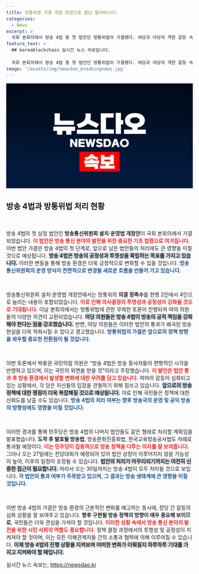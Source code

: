 ```yaml
---
title: 방통위법 가결 국힘 퇴장으로 끝난 필리버스터!
categories:
  - News
excerpt: >
  국회 본회의에서 방송 4법 중 첫 법안인 방통위법이 가결됐다. 여당과 야당의 격한 갈등 속, 30일까지 모든 법안 처리가 예상된다. 방송의 미래가 이 법안 처리에 달려있다! 클릭하여 자세히 알아보세요.
feature_text: >
  ## koreablockchain 실시간 뉴스 속보입니다.

  국회 본회의에서 방송 4법 중 첫 법안인 방통위법이 가결됐다. 여당과 야당의 격한 갈등 속, 30일까지 모든 법안 처리가 예상된다. 방송의 미래가 이 법안 처리에 달려있다! 클릭하여 자세히 알아보세요.
image: '/assets/img/newsdao_breakingnews.jpg'
---
```


<p><img src="/assets/img/newsdao_breakingnews.jpg" alt="koreablockchain 속보" /></p>

<h2 data-ke-size="size26">방송 4법과 방통위법 처리 현황</h2>

<p data-ke-size="size16">&nbsp;</p>

<p>방송 4법의 첫 상정 법안인 <b>방송통신위원회 설치·운영법 개정안</b>이 국회 본회의에서 가결되었습니다. <b><span style="color: #ee2323;">이 법안은 방송 통신 분야의 발전을 위한 중요한 기초 법령으로 여겨집니다.</span></b> 이번 법안 가결은 방송 4법의 첫 단계로, 앞으로 남은 법안들의 처리에도 큰 영향을 미칠 것으로 예상됩니다. <b><span style="background-color: #21538527;">방송 4법은 방송의 공정성과 투명성을 확립하는 목표를 가지고 있습니다.</span></b> 이러한 변동을 통해 방송 환경은 더욱 긍정적으로 변화할 수 있을 것입니다. <b><span style="color: #1a5490;">방송통신위원회의 운영 방식이 전면적으로 변경될 새로운 흐름을 만들어 가고 있습니다.</span></b></p>

<p data-ke-size="size16">&nbsp;</p>

<p>방송통신위원회 설치·운영법 개정안에서는 방통위의 <b>의결 정족수</b>를 현행 2인에서 4인으로 늘리는 내용이 포함되었습니다. <b><span style="color: #ee2323;">이로 인해 의사결정의 투명성과 공정성이 강화될 것으로 기대됩니다.</span></b> 이날 본회의에서는 방통위법에 관한 무제한 토론이 진행되어 여야 의원들의 다양한 의견이 교환되었습니다. <b><span style="background-color: #21538527;">여당 의원들은 방송 4법이 방송의 공적 책임을 강화해야 한다는 점을 강조했습니다.</span></b> 반면, 야당 의원들은 이러한 법안의 통과가 왜곡된 방송 현실을 더욱 악화시킬 수 있다고 경고했습니다. <b><span style="color: #1a5490;">방통위법의 가결은 앞으로의 정책 방향을 좌우할 중요한 전환점이 될 것입니다.</span></b></p>

<p data-ke-size="size16">&nbsp;</p>

<p>이번 토론에서 박충권 국민의힘 의원은 “방송 4법은 방송 종사자들의 편향적인 시각을 반영하고 있으며, 이는 국민의 외면을 받을 것”이라고 주장했습니다. <b><span style="color: #ee2323;">이 발언은 법안 통과 후 방송 환경에서 발생할 변화에 대한 우려를 담고 있습니다.</span></b> 여야의 갈등이 심화되고 있는 상황에서, 각 당은 자신들의 입장을 관철하기 위해 힘쓰고 있습니다. <b><span style="background-color: #21538527;">앞으로의 방송 정책에 대한 쟁점이 더욱 복잡해질 것으로 예상됩니다.</span></b> 이로 인해 국민들은 정책에 대한 신뢰도를 낮출 수도 있습니다. <b><span style="color: #1a5490;">방송 4법의 처리 여부는 향후 방송국의 운영 및 공익 방송의 방향성에도 영향을 미칠 것입니다.</span></b></p>

<p data-ke-size="size16">&nbsp;</p>

<p>이러한 경과를 통해 민주당은 방송 4법의 나머지 법안들도 같은 형태로 처리할 계획임을 발표했습니다. <b>도착 후 발효될 방송법</b>, 방송문화진흥회법, 한국교육방송공사법도 차례로 통과될 예정이다. <b><span style="color: #ee2323;">이는 민주당이 집중적으로 방송 정책을 다루는 의지를 잘 보여줍니다.</span></b> 그러나 오는 27일에는 전당대회가 예정되어 있어 법안 상정이 이루어지지 않을 가능성이 높아, 이후의 일정이 조정될 수 있습니다. <b><span style="background-color: #21538527;">법안의 처리가 마무리되기까지는 여전히 신중한 접근이 필요합니다.</span></b> 따라서 오는 30일까지는 방송 4법이 모두 처리될 것으로 보입니다. <b><span style="color: #1a5490;">각 법안의 통과 여부가 주목받고 있으며, 그 결과는 방송 생태계에 큰 영향을 미칠 것입니다.</span></b></p>

<p data-ke-size="size16">&nbsp;</p>

<p>이번 방송 4법의 가결은 방송 환경의 근본적인 변화를 예고하는 동시에, 정당 간 갈등의 심화 상황을 잘 보여주고 있습니다. <b>향후 구현될 방송 정책의 방향이 매우 중요해 보이므로</b>, 국민들은 더욱 관심을 가져야 할 것입니다. <b><span style="color: #ee2323;">이러한 상황 속에서 방송 통신 분야의 발전을 위한 시민 사회의 역할도 중요합니다.</span></b> 정책 결정 과정에서의 투명성 및 공정성이 지켜져야 할 것이며, 이는 모든 이해관계자들 간의 소통과 협력에 의해 이루어질 수 있습니다. <b><span style="background-color: #21538527;">이제 방송 4법의 진행 상황을 지켜보며 어떠한 변화가 이뤄질지 하루하루 기대를 가지고 지켜봐야 할 때입니다.</span></b></p>
실시간 뉴스 속보는, <a href="https://newsdao.kr" rel="dofollow">https://newsdao.kr</a>


